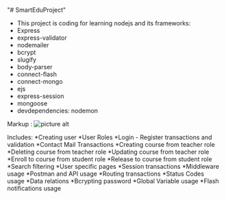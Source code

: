 "# SmartEduProject" 
* This project is coding for learning nodejs and its frameworks:
* Express 
* express-validator
* nodemailer
* bcrypt
* slugify
* body-parser
* connect-flash
* connect-mongo
* ejs 
* express-session
* mongoose
* devdependencies: nodemon

Markup : ![picture alt](http://via.placeholder.com/200x150 "Title is optional")

Includes: 
*Creating user
*User Roles
*Login - Register transactions and validation
*Contact Mail Transactions
*Creating course from teacher role
*Deleting course from teacher role
*Updating course from teacher role
*Enroll to course from student role
*Release to course from student role
*Search filtering
*User specific pages
*Session transactions
*Middleware usage
*Postman and API usage
*Routing transactions
*Status Codes usage
*Data relations
*Bcrypting password
*Global Variable usage
*Flash notifications usage
